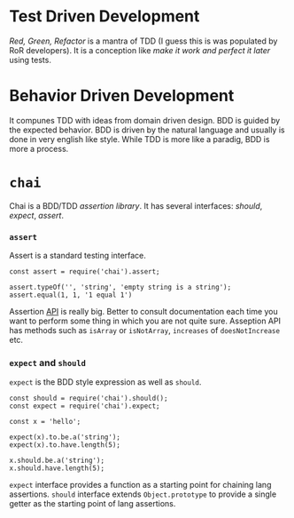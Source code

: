 # Test Driven Development
*Red, Green, Refactor* is a mantra of TDD (I guess this is was populated by RoR developers). It is a conception like *make it work and perfect it later* using tests.

# Behavior Driven Development
It compunes TDD with ideas from domain driven design. BDD is guided by the expected behavior. BDD is driven by the natural language and usually is done in very english like style. While TDD is more like a paradig, BDD is more a process.

# `chai`
Chai is a BDD/TDD *assertion library*. It has several interfaces: *should*, *expect*, *assert*.

### `assert`
Assert is a standard testing interface.

```
const assert = require('chai').assert;

assert.typeOf('', 'string', 'empty string is a string');
assert.equal(1, 1, '1 equal 1')
```

Assertion [API](http://chaijs.com/api/assert/) is really big. Better to consult documentation each time you want to perform some thing in which you are not quite sure. Asseption API has methods such as `isArray` or `isNotArray`, `increases` of `doesNotIncrease` etc.

### `expect` and `should`
`expect` is the BDD style expression as well as `should`.

```
const should = require('chai').should();
const expect = require('chai').expect;

const x = 'hello';

expect(x).to.be.a('string');
expect(x).to.have.length(5);

x.should.be.a('string');
x.should.have.length(5);
```

`expect` interface provides a function as a starting point for chaining lang assertions. `should` interface extends `Object.prototype` to provide a single getter as the starting point of lang assertions.
